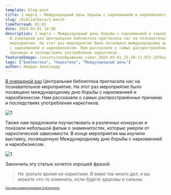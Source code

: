```yaml
---
template: blog-post
title: 1 марта — Международный день борьбы с наркоманией и наркобизнесом
slug: /bibliotheca/1-march
timeforread: 01:01
date: 2024-03-01 14:50
description: 1 марта — Международный день борьбы с наркоманией и наркобизнесом.
  В очередной раз Центральная библиотека пригласила нас на познавательное
  мероприятие. На этот раз мероприятие было посвящено международному дню борьбы
  с наркоманией и наркобизнесом. Нам рассказали о самых распространённых
  причинах и последствиях употребления наркотиков.
featuredImage: /assets/изображение_viber_2024-03-01_15-20-11-972-1076x800.jpg
tags: ["Библиотека", "Наркотики", "Международный день"]
author: Невдах Александр
---
```

[В очередной раз](https://blog-10a.netlify.app/bibliotheca/kvest) Центральная библиотека пригласила нас на познавательное мероприятие. На этот раз мероприятие было посвящено международному дню борьбы с наркоманией и наркобизнесом. Нам рассказали о самых распространённых причинах и последствиях употребления наркотиков.

![1](/assets/изображение_viber_2024-03-01_15-21-01-127-1400x768.jpg "1")

Также нам предложили поучаствовать в различных конкурсах и показали небольшой фильм о знаменитостях, которые умерли от наркотической зависимости.  В конце мероприятия мы изучили выставку, посвященную Международному дню борьбы с наркоманией и наркобизнесом. 

![1](/assets/изображение_viber_2024-03-01_15-21-01-765-1079x800.jpg "1")

Закончить эту статью хочется хорошей фразой:

> *Не тратьте время на наркотики. В мире так много дел, и вы можете что-то изменить, если будете здоровы и сильны.*

<div id="sigCommentsBlock"></div>
	<a href="http://sigcomments.com" style="font-size: 0.6em;">Система комментирования SigComments</a>
	<script type="text/javascript">
		(function(){
			var host_id = '7248';
			var script = document.createElement('script');
			script.type = 'text/javascript';
			script.async = true;
			script.src = '//sigcomments.com/chat/?host_id='+host_id;
			var ss = document.getElementsByTagName('script')[0]; 
			ss.parentNode.insertBefore(script, ss);
		})();
	</script>